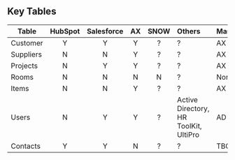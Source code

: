 ## Key Tables

| Table     | HubSpot | Salesforce | AX  | SNOW | Others                                | Master | Notes |
| --------- | :-----: | :--------: | :-: | :--: | :------------------------------------ | :----- | :---- |
| Customer  |    Y    |     Y      |  Y  |  ?   | ?                                     | AX     |
| Suppliers |    N    |     N      |  Y  |  ?   | ?                                     | AX     |
| Projects  |    N    |     Y      |  Y  |  ?   | ?                                     | AX     |
| Rooms     |    N    |     N      |  N  |  N   | ?                                     | None   |       |
| Items     |    N    |     N      |  Y  |  ?   | ?                                     | AX     |       |
| Users     |    N    |     Y      |  Y  |  ?   | Active Directory, HR ToolKit, UltiPro | AD     |
| Contacts  |    Y    |     Y      |  N  |  ?   | ?                                     | TBC    |
